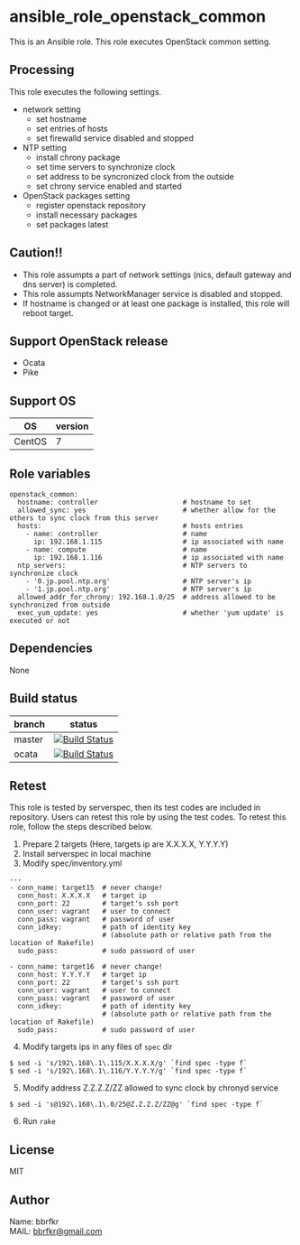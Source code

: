 # ansible_role_openstack_common

This is an Ansible role. This role executes OpenStack common setting.

## Processing
This role executes the following settings.

* network setting
  * set hostname
  * set entries of hosts
  * set firewalld service disabled and stopped
* NTP setting
  * install chrony package
  * set time servers to synchronize clock
  * set address to be syncronized clock from the outside
  * set chrony service enabled and started
* OpenStack packages setting
  * register openstack repository
  * install necessary packages
  * set packages latest

## Caution!!
* This role assumpts a part of network settings (nics, default gateway and dns server) is completed.
* This role assumpts NetworkManager service is disabled and stopped.
* If hostname is changed or at least one package is installed, this role will reboot target.

## Support OpenStack release
* Ocata
* Pike

## Support OS

| OS | version |
|----|---------|
|CentOS|7|

## Role variables
```
openstack_common:
  hostname: controller                     # hostname to set
  allowed_sync: yes                        # whether allow for the others to sync clock from this server
  hosts:                                   # hosts entries
    - name: controller                     # name
      ip: 192.168.1.115                    # ip associated with name
    - name: compute                        # name
      ip: 192.168.1.116                    # ip associated with name
  ntp_servers:                             # NTP servers to synchronize clock
    - '0.jp.pool.ntp.org'                  # NTP server's ip
    - '1.jp.pool.ntp.org'                  # NTP server's ip
  allowed_addr_for_chrony: 192.168.1.0/25  # address allowed to be synchronized from outside
  exec_yum_update: yes                     # whether 'yum update' is executed or not
```

## Dependencies
None

## Build status
|branch|status|
|------|------|
|master|[![Build Status](http://jenkins.bbrfkr.mydns.jp:8088/job/ansible_role_openstack_common_master/badge/icon)](http://jenkins.bbrfkr.mydns.jp:8088/job/ansible_role_openstack_common_master/)|
|ocata |[![Build Status](http://jenkins.bbrfkr.mydns.jp:8088/job/ansible_role_openstack_common_ocata/badge/icon)](http://jenkins.bbrfkr.mydns.jp:8088/job/ansible_role_openstack_common_ocata/)|

## Retest
This role is tested by serverspec, then its test codes are included in repository. Users can retest this role by using the test codes. To retest this role, follow the steps described below.

1. Prepare 2 targets (Here, targets ip are X.X.X.X, Y.Y.Y.Y)
2. Install serverspec in local machine
3. Modify spec/inventory.yml
```
---
- conn_name: target15  # never change!
  conn_host: X.X.X.X   # target ip
  conn_port: 22        # target's ssh port
  conn_user: vagrant   # user to connect
  conn_pass: vagrant   # password of user
  conn_idkey:          # path of identity key 
                       # (absolute path or relative path from the location of Rakefile)
  sudo_pass:           # sudo password of user

- conn_name: target16  # never change!
  conn_host: Y.Y.Y.Y   # target ip
  conn_port: 22        # target's ssh port
  conn_user: vagrant   # user to connect
  conn_pass: vagrant   # password of user
  conn_idkey:          # path of identity key
                       # (absolute path or relative path from the location of Rakefile)
  sudo_pass:           # sudo password of user
```

4. Modify targets ips in any files of `spec` dir
```
$ sed -i 's/192\.168\.1\.115/X.X.X.X/g' `find spec -type f`
$ sed -i 's/192\.168\.1\.116/Y.Y.Y.Y/g' `find spec -type f`
```

5. Modify address Z.Z.Z.Z/ZZ allowed to sync clock by chronyd service
```
$ sed -i 's@192\.168\.1\.0/25@Z.Z.Z.Z/ZZ@g' `find spec -type f`
```

6. Run `rake`

## License
MIT

## Author
Name: bbrfkr  
MAIL: bbrfkr@gmail.com

